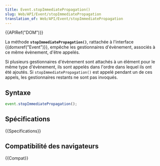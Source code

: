 ```yaml
---
title: Event.stopImmediatePropagation()
slug: Web/API/Event/stopImmediatePropagation
translation_of: Web/API/Event/stopImmediatePropagation
---
```


{{APIRef("DOM")}}

La méthode **`stopImmediatePropagation()`**, rattachée à l'interface {{domxref("Event")}}, empêche les gestionnaires d'évènement, associés à ce même évènement, d'être appelés.

Si plusieurs gestionnaires d'évènement sont attachés à un élément pour le même type d'évènement, ils sont appelés dans l'ordre dans lequel ils ont été ajoutés. Si `stopImmediatePropagation()` est appelé pendant un de ces appels, les gestionnaires restants ne sont pas invoqués.

## Syntaxe

```js
event.stopImmediatePropagation();
```

## Spécifications

{{Specifications}}

## Compatibilité des navigateurs

{{Compat}}
